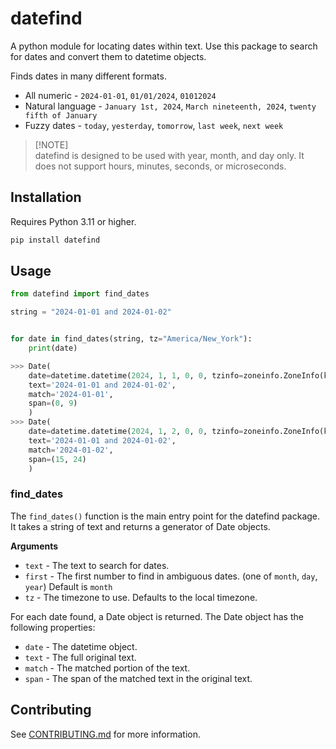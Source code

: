 # datefind

A python module for locating dates within text. Use this package to search for dates and convert them to datetime objects.

Finds dates in many different formats.

-   All numeric - `2024-01-01`, `01/01/2024`, `01012024`
-   Natural language - `January 1st, 2024`, `March nineteenth, 2024`, `twenty fifth of January`
-   Fuzzy dates - `today`, `yesterday`, `tomorrow`, `last week`, `next week`

> [!NOTE]\
> datefind is designed to be used with year, month, and day only. It does not support hours, minutes, seconds, or microseconds.

## Installation

Requires Python 3.11 or higher.

```bash
pip install datefind
```

## Usage

```python
from datefind import find_dates

string = "2024-01-01 and 2024-01-02"


for date in find_dates(string, tz="America/New_York"):
    print(date)

>>> Date(
    date=datetime.datetime(2024, 1, 1, 0, 0, tzinfo=zoneinfo.ZoneInfo(key='America/New_York')),
    text='2024-01-01 and 2024-01-02',
    match='2024-01-01',
    span=(0, 9)
    )
>>> Date(
    date=datetime.datetime(2024, 1, 2, 0, 0, tzinfo=zoneinfo.ZoneInfo(key='America/New_York')),
    text='2024-01-01 and 2024-01-02',
    match='2024-01-02',
    span=(15, 24)
    )
```

### find_dates

The `find_dates()` function is the main entry point for the datefind package. It takes a string of text and returns a generator of Date objects.

**Arguments**

-   `text` - The text to search for dates.
-   `first` - The first number to find in ambiguous dates. (one of `month`, `day`, `year`) Default is `month`
-   `tz` - The timezone to use. Defaults to the local timezone.

For each date found, a Date object is returned. The Date object has the following properties:

-   `date` - The datetime object.
-   `text` - The full original text.
-   `match` - The matched portion of the text.
-   `span` - The span of the matched text in the original text.

## Contributing

See [CONTRIBUTING.md](CONTRIBUTING.md) for more information.
